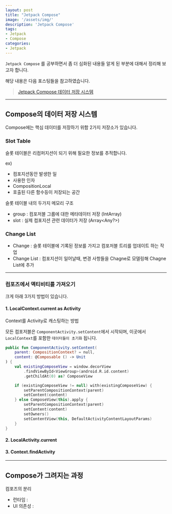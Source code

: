 ```yaml
---
layout: post
title: "Jetpack Compose"
image: '/assets/img/'
description: 'Jetpack Compose'
tags:
- Jetpack
- Compose
categories:
- Jetpack
---
```


`Jetpack Compose` 를 공부하면서 좀 더 심화된 내용들 알게 된 부분에 대해서 정리해 보고자 합니다.

해당 내용은 다음 포스팅들을 참고하였습니다. 

> [Jetpack Compose 데이터 저장 시스템](https://sungbin.land/jetpack-composes-data-storage-system-slot-table-change-list-82e92d274c32)

---

## Compose의 데이터 저장 시스템

Compose에는 핵심 데이터를 저장하기 위함 2가지 저장소가 있습니다.

### Slot Table

슬롯 테이블은 리컴퍼지션이 되기 위해 필요한 정보를 추적합니다.

ex) 
- 컴포지션동안 발생한 일
- 사용한 인자
- CompositionLocal
- 호출된 다른 함수등이 저장되는 공간

슬롯 테이블 내의 두가지 메모리 구조

- group : 컴포저블 그룹에 대한 메타데이터 저장 (IntArray)
- slot : 실제 컴포지션 관련 데이터가 저장 (Array<Any?>)


### Change List

- Change : 슬롯 테이블에 기록된 정보를 가지고 컴포저블 트리를 업데이트 하는 작업
- Change List : 컴포지션이 일어날때, 변경 사항들을 Chagne로 모델링해 Chagne List에 추가

---

### 컴포즈에서 액티비티를 가져오기

크게 아래 3가지 방법이 있습니다.

#### 1. LocalContext.current as Activity

Context를 Activity로 캐스팅하는 방법

모든 컴포저블은 `ComponentActivity.setContent`에서 시작되며, 이곳에서
`LocalContext`를 포함한 `데이터들이 초기화` 됩니다.

```kotlin
public fun ComponentActivity.setContent(
    parent: CompositionContext? = null,
    content: @Composable () -> Unit
) {
    val existingComposeView = window.decorView
        .findViewById<ViewGroup>(android.R.id.content)
        .getChildAt(0) as? ComposeView

    if (existingComposeView != null) with(existingComposeView) {
        setParentCompositionContext(parent)
        setContent(content)
    } else ComposeView(this).apply {
        setParentCompositionContext(parent)
        setContent(content)
        setOwners()
        setContentView(this, DefaultActivityContentLayoutParams)
    }
}
```


#### 2. LocalActivity.current

#### 3. Context.findActivity




---

## Compose가 그려지는 과정

컴포즈의 분리
- 런타임 : 
- UI 의존성 : 